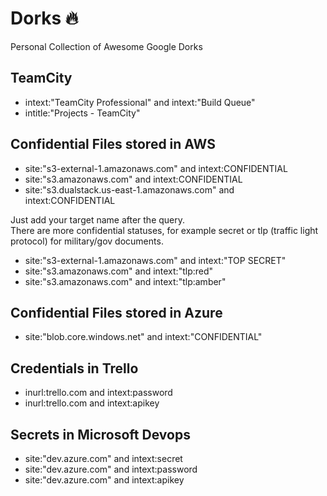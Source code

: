 # Dorks :fire:
Personal Collection of Awesome Google Dorks

## TeamCity
- intext:"TeamCity Professional" and intext:"Build Queue"  
- intitle:"Projects - TeamCity"  

## Confidential Files stored in AWS

- site:"s3-external-1.amazonaws.com" and intext:CONFIDENTIAL
- site:"s3.amazonaws.com" and intext:CONFIDENTIAL
- site:"s3.dualstack.us-east-1.amazonaws.com" and intext:CONFIDENTIAL
  
Just add your target name after the query.  
There are more confidential statuses, for example secret or tlp (traffic light protocol) for military/gov documents.

- site:"s3-external-1.amazonaws.com" and intext:"TOP SECRET"
- site:"s3.amazonaws.com" and intext:"tlp:red"
- site:"s3.amazonaws.com" and intext:"tlp:amber"

## Confidential Files stored in Azure

- site:"blob.core.windows.net" and intext:"CONFIDENTIAL"

## Credentials in Trello

- inurl:trello.com and intext:password
- inurl:trello.com and intext:apikey

## Secrets in Microsoft Devops

- site:"dev.azure.com" and intext:secret
- site:"dev.azure.com" and intext:password
- site:"dev.azure.com" and intext:apikey
